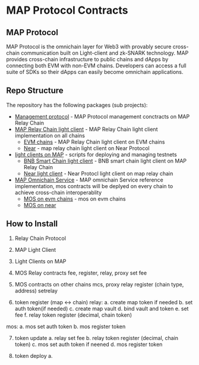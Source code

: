 # MAP Protocol Contracts

## MAP Protocol
MAP Protocol is the omnichain layer for Web3 with provably secure cross-chain communication built on Light-client and zk-SNARK technology. MAP provides cross-chain infrastructure to public chains and dApps by connecting both EVM with non-EVM chains. Developers can access a full suite of SDKs so their dApps can easily become omnichain applications.

## <a id="repo"></a>Repo Structure

The repository has the following packages (sub projects):

- [Management protocol](protocol) - MAP Protocol management conctracts on MAP Relay Chain
- [MAP Relay Chain light client](mapclients) - MAP Relay Chain light client implementation on all chains
  - [EVM chains](mapclients/eth) - MAP Relay Chain light client on EVM chains
  - [Near](mapclients/near) - map relay chain light client on Near Protocol
- [light clients on MAP](lightclients) - scripts for deploying and managing testnets
  - [BNB Smart Chain light client](lightclients/bsc) - BNB smart chain light client on MAP Relay Chain
  - [Near light client](lightclients/near) - Near Protocl light client on map relay chain
- [MAP Omnichain Service](mcs) - MAP omnichain Service reference implementation, mos contracts will be deplyed on every chain to achieve cross-chain interoperablity
  - [MOS on evm chains](mcs/evm) - mos on evm chains
  - [MOS on near](mcs/near)

## How to Install

1. Relay Chain Protocol

2. MAP Light Client

3. Light Clients on MAP

4. MOS Relay contracts
  fee, register, relay, proxy
  set fee

5. MOS contracts on other chains
  mcs, proxy
  relay register (chain type, address)
  setrelay


6. token register (map <-> chain)
  relay:
  a. create map token if needed
  b. set auth token(if needed)
  c. create map vault
  d. bind vault and token
  e. set fee
  f. relay token register (decimal, chain token)
  
  mos:
  a. mos set auth token
  b. mos register token

7. token update
  a. relay set fee
  b. relay token register (decimal, chain token)
  c. mos set auth token if neened
  d. mos register token

7. token deploy
   a. 
